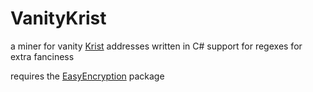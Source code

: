 # VanityKrist
a miner for vanity [Krist](https://krist.ceriat.net) addresses written in C#
support for regexes for extra fanciness

requires the [EasyEncryption](https://www.nuget.org/packages/EasyEncryption) package